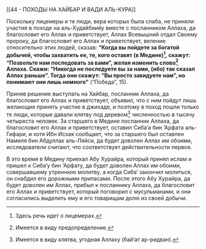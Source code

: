 [[44 - ПОХОДЫ НА ХАЙБАР И ВАДИ АЛЬ-КУРА]]

Поскольку лицемеры и те люди, вера которых была слаба, не приняли участия в походе на аль-Худайбиийу вместе с посланником Аллаха, да благословит его Аллах и приветствует, Аллах Всевышний отдал Своему пророку, да благословит его Аллах и приветствует, веление относительно этих людей, сказав: **“Когда вы пойдете за богатой добычей, чтобы захватить ее, те, кого оставят (в Медине)[^1], скажут: “Позвольте нам последовать за вами”, желая изменить слово[^2] Аллаха. Скажи: “Никогда не последуете вы за нами, (ибо) так сказал Аллах раньше”. Тогда они скажут: “Вы просто завидуете нам”, но понимают они лишь немного”** (“Победа”, 15).

Приняв решение выступать на Хайбар, посланник Аллаха, да благословит его Аллах и приветствует, объявил, что с ним пойдут лишь желающие принять участие в джихаде, и поэтому в поход пошли только те люди, которые давали клятву под деревом[^3] численностью в тысячу четыреста человек. За старшего в Медине посланник Аллаха, да благословит его Аллах и приветствует, оставил Сиба‘а бин ‘Арфата аль-Гифари, и хотя Ибн Исхак сообщает, что за старшего был оставлен Намиля бин Абдуллах аль-Ляйси, да будет доволен Аллах им обоими, исследователи считают, что соответствует действительности первое.

В это время в Медину приехал Абу Хурайра, который принял ислам и пришел к Сиба‘у бин ‘Арфату, да будет доволен Аллах им обоими, совершавшему утреннюю молитву, а когда Сиба‘ закончил молиться, он снабдил его дорожными припасами. После этого Абу Хурайра, да будет доволен им Аллах, прибыл к посланнику Аллаха, да благословит его Аллах и приветствует, который поговорил с мусульманами, и они согласились выделить ему и его товарищам долю из своей добычи.

[^1]: Здесь речь идет о лицемерах.

[^2]: Имеется в виду предопределение.

[^3]: Имеется в виду клятва, угодная Аллаху (бай‘ат ар-ридван).

